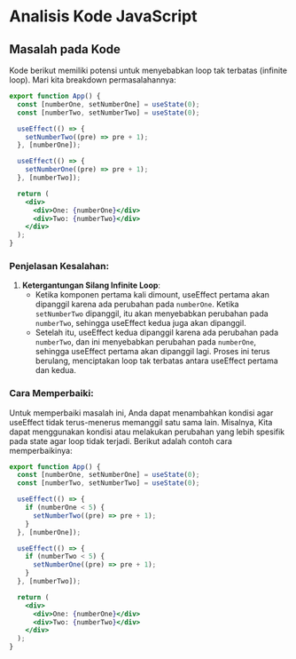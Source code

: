 # Analisis Kode JavaScript

## Masalah pada Kode

Kode berikut memiliki potensi untuk menyebabkan loop tak terbatas (infinite loop). Mari kita breakdown permasalahannya:

```jsx
export function App() {
  const [numberOne, setNumberOne] = useState(0);
  const [numberTwo, setNumberTwo] = useState(0);

  useEffect(() => {
    setNumberTwo((pre) => pre + 1);
  }, [numberOne]);

  useEffect(() => {
    setNumberOne((pre) => pre + 1);
  }, [numberTwo]);

  return (
    <div>
      <div>One: {numberOne}</div>
      <div>Two: {numberTwo}</div>
    </div>
  );
}
```


### Penjelasan Kesalahan:

1. **Ketergantungan Silang Infinite Loop**:
   - Ketika komponen pertama kali dimount, useEffect pertama akan dipanggil karena ada perubahan pada `numberOne`. Ketika `setNumberTwo` dipanggil, itu akan menyebabkan perubahan pada `numberTwo`, sehingga useEffect kedua juga akan dipanggil.
   - Setelah itu, useEffect kedua dipanggil karena ada perubahan pada `numberTwo`, dan ini menyebabkan perubahan pada `numberOne`, sehingga useEffect pertama akan dipanggil lagi. Proses ini terus berulang, menciptakan loop tak terbatas antara useEffect pertama dan kedua.

### Cara Memperbaiki:

Untuk memperbaiki masalah ini, Anda dapat menambahkan kondisi agar useEffect tidak terus-menerus memanggil satu sama lain. Misalnya, Kita dapat menggunakan kondisi atau melakukan perubahan yang lebih spesifik pada state agar loop tidak terjadi. Berikut adalah contoh cara memperbaikinya:

```jsx
export function App() {
  const [numberOne, setNumberOne] = useState(0);
  const [numberTwo, setNumberTwo] = useState(0);

  useEffect(() => {
    if (numberOne < 5) {
      setNumberTwo((pre) => pre + 1);
    }
  }, [numberOne]);

  useEffect(() => {
    if (numberTwo < 5) {
      setNumberOne((pre) => pre + 1);
    }
  }, [numberTwo]);

  return (
    <div>
      <div>One: {numberOne}</div>
      <div>Two: {numberTwo}</div>
    </div>
  );
}
```


